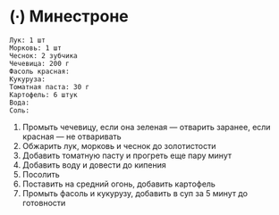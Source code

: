 # (∙) Минестроне

```ingredients
Лук: 1 шт
Морковь: 1 шт
Чеснок: 2 зубчика
Чечевица: 200 г
Фасоль красная:
Кукуруза:
Томатная паста: 30 г
Картофель: 6 штук
Вода:
Соль:
```
1. Промыть чечевицу, если она зеленая — отварить заранее, если красная — не отваривать
2. Обжарить лук, морковь и чеснок до золотистости
3. Добавить томатную пасту и прогреть еще пару минут
4. Добавить воду и довести до кипения
5. Посолить
6. Поставить на средний огонь, добавить картофель
7. Промыть фасоль и кукурузу, добавить в суп за 5 минут до готовности
